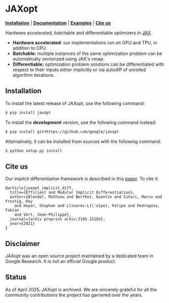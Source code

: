# JAXopt

[**Installation**](#installation)
| [**Documentation**](https://jaxopt.github.io)
| [**Examples**](https://github.com/google/jaxopt/tree/main/examples)
| [**Cite us**](#citeus)

Hardware accelerated, batchable and differentiable optimizers in
[JAX](https://github.com/google/jax).

- **Hardware accelerated:** our implementations run on GPU and TPU, in addition
  to CPU.
- **Batchable:** multiple instances of the same optimization problem can be
  automatically vectorized using JAX's vmap.
- **Differentiable:** optimization problem solutions can be differentiated with
  respect to their inputs either implicitly or via autodiff of unrolled
  algorithm iterations.

## Installation<a id="installation"></a>

To install the latest release of JAXopt, use the following command:

```bash
$ pip install jaxopt
```

To install the **development** version, use the following command instead:

```bash
$ pip install git+https://github.com/google/jaxopt
```

Alternatively, it can be installed from sources with the following command:

```bash
$ python setup.py install
```

## Cite us<a id="citeus"></a>

Our implicit differentiation framework is described in this
[paper](https://arxiv.org/abs/2105.15183). To cite it:

```
@article{jaxopt_implicit_diff,
  title={Efficient and Modular Implicit Differentiation},
  author={Blondel, Mathieu and Berthet, Quentin and Cuturi, Marco and Frostig, Roy 
    and Hoyer, Stephan and Llinares-L{\'o}pez, Felipe and Pedregosa, Fabian 
    and Vert, Jean-Philippe},
  journal={arXiv preprint arXiv:2105.15183},
  year={2021}
}
```

## Disclaimer

JAXopt was an open source project maintained by a dedicated team in Google
Research. It is not an official Google product.

## Status

As of April 2025, JAXopt is archived. We are sincerely grateful for all the
community contributions the project has garnered over the years.
